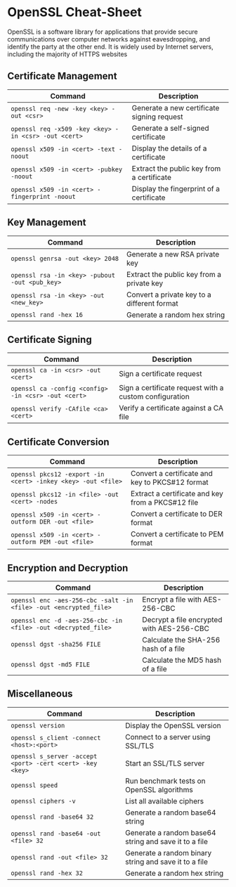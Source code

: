 # OpenSSL Cheat-Sheet

OpenSSL is a software library for applications that provide secure communications over computer networks against eavesdropping, and identify the party at the other end. It is widely used by Internet servers, including the majority of HTTPS websites

## Certificate Management

| Command | Description |
| --- | --- |
| `openssl req -new -key <key> -out <csr>` | Generate a new certificate signing request |
| `openssl req -x509 -key <key> -in <csr> -out <cert>` | Generate a self-signed certificate |
| `openssl x509 -in <cert> -text -noout` | Display the details of a certificate |
| `openssl x509 -in <cert> -pubkey -noout` | Extract the public key from a certificate |
| `openssl x509 -in <cert> -fingerprint -noout` | Display the fingerprint of a certificate |

## Key Management

| Command | Description |
| --- | --- |
| `openssl genrsa -out <key> 2048` | Generate a new RSA private key |
| `openssl rsa -in <key> -pubout -out <pub_key>` | Extract the public key from a private key |
| `openssl rsa -in <key> -out <new_key>` | Convert a private key to a different format |
| `openssl rand -hex 16` | Generate a random hex string |

## Certificate Signing

| Command | Description |
| --- | --- |
| `openssl ca -in <csr> -out <cert>` | Sign a certificate request |
| `openssl ca -config <config> -in <csr> -out <cert>` | Sign a certificate request with a custom configuration |
| `openssl verify -CAfile <ca> <cert>` | Verify a certificate against a CA file |

## Certificate Conversion

| Command | Description |
| --- | --- |
| `openssl pkcs12 -export -in <cert> -inkey <key> -out <file>` | Convert a certificate and key to PKCS#12 format |
| `openssl pkcs12 -in <file> -out <cert> -nodes` | Extract a certificate and key from a PKCS#12 file |
| `openssl x509 -in <cert> -outform DER -out <file>` | Convert a certificate to DER format |
| `openssl x509 -in <cert> -outform PEM -out <file>` | Convert a certificate to PEM format |

## Encryption and Decryption

| Command | Description |
| --- | --- |
| `openssl enc -aes-256-cbc -salt -in <file> -out <encrypted_file>` | Encrypt a file with AES-256-CBC |
| `openssl enc -d -aes-256-cbc -in <file> -out <decrypted_file>` | Decrypt a file encrypted with AES-256-CBC |
| `openssl dgst -sha256 FILE` | Calculate the SHA-256 hash of a file |
| `openssl dgst -md5 FILE` | Calculate the MD5 hash of a file |

## Miscellaneous

| Command | Description |
| --- | --- |
| `openssl version` | Display the OpenSSL version |
| `openssl s_client -connect <host>:<port>` | Connect to a server using SSL/TLS |
| `openssl s_server -accept <port> -cert <cert> -key <key>` | Start an SSL/TLS server |
| `openssl speed` | Run benchmark tests on OpenSSL algorithms |
| `openssl ciphers -v` | List all available ciphers |
| `openssl rand -base64 32` | Generate a random base64 string |
| `openssl rand -base64 -out <file> 32` | Generate a random base64 string and save it to a file |
| `openssl rand -out <file> 32` | Generate a random binary string and save it to a file |
| `openssl rand -hex 32` | Generate a random hex string |
